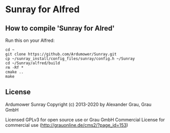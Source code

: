 # Sunray for Alfred

## How to compile 'Sunray for Alred'
Run this on your Alfred:

```
cd ~
git clone https://github.com/Ardumower/Sunray.git
cp ~/sunray_install/config_files/sunray/config.h ~/Sunray
cd ~/Sunray/alfred/build
rm -Rf *
cmake ..
make
```
## License
Ardumower Sunray 
Copyright (c) 2013-2020 by Alexander Grau, Grau GmbH

Licensed GPLv3 for open source use
or Grau GmbH Commercial License for commercial use (http://grauonline.de/cms2/?page_id=153)
    
